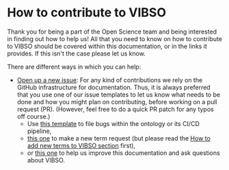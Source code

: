 # How to contribute to VIBSO

Thank you for being a part of the Open Science team and being interested in finding out how to help us!
All that you need to know on how to contribute to VIBSO should be covered within this documentation, or in the links it provides. If this isn't the case please let us know.

There are different ways in which you can help:

* [Open up a new issue](https://github.com/NFDI4Chem/VibrationalSpectroscopyOntology/issues/new/choose): For any kind of contributions we rely on the GitHub infrastructure for documentation. Thus, it is always preferred that you use one of our issue templates to let us know what needs to be done and how you might plan on contributing, before working on a pull request (PR). (However, feel free to do a quick PR patch for any typos off course.)
    * Use [this template](https://github.com/NFDI4Chem/VibrationalSpectroscopyOntology/issues/new?assignees=&labels=&template=bug_report.md&title=) to file bugs within the ontology or its CI/CD pipeline,
    * [this one](https://github.com/NFDI4Chem/VibrationalSpectroscopyOntology/issues/new?assignees=&labels=New+Term+Request&template=new-term-request-issue-template.md&title=%5BNTR%5D) to make a new term request (but please read the [How to add new terms to VIBSO section](ntr_workflow.md)  first),
    * or [this one](https://github.com/NFDI4Chem/VibrationalSpectroscopyOntology/issues/new?assignees=&labels=documentation&template=documentation-related-issue.md&title=%5BDocs%5D) to help us improve this documentation and ask questions about VIBSO.
